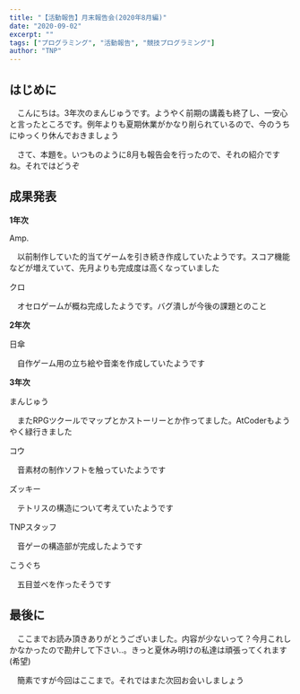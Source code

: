 ```yaml
---
title: "【活動報告】月末報告会(2020年8月編)"
date: "2020-09-02"
excerpt: ""
tags: ["プログラミング", "活動報告", "競技プログラミング"]
author: "TNP"
---
```


## はじめに

　こんにちは。3年次のまんじゅうです。ようやく前期の講義も終了し、一安心と言ったところです。例年よりも夏期休業がかなり削られているので、今のうちにゆっくり休んでおきましょう

　さて、本題を。いつものように8月も報告会を行ったので、それの紹介ですね。それではどうぞ

## 成果発表

**1年次**

Amp.

　以前制作していた的当てゲームを引き続き作成していたようです。スコア機能などが増えていて、先月よりも完成度は高くなっていました

クロ

　オセロゲームが概ね完成したようです。バグ潰しが今後の課題とのこと

**2年次**

日傘

　自作ゲーム用の立ち絵や音楽を作成していたようです

**3年次**

まんじゅう

　またRPGツクールでマップとかストーリーとか作ってました。AtCoderもようやく緑行きました

コウ

　音素材の制作ソフトを触っていたようです

ズッキー

　テトリスの構造について考えていたようです

TNPスタッフ

　音ゲーの構造部が完成したようです

こうぐち

　五目並べを作ったそうです

## 最後に

　ここまでお読み頂きありがとうございました。内容が少ないって？今月これしかなかったので勘弁して下さい‥。きっと夏休み明けの私達は頑張ってくれます(希望)

　簡素ですが今回はここまで。それではまた次回お会いしましょう

